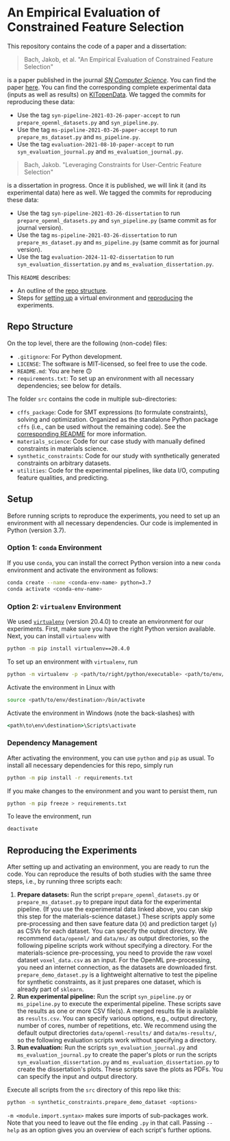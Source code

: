 # An Empirical Evaluation of Constrained Feature Selection

This repository contains the code of a paper and a dissertation:

> Bach, Jakob, et al. "An Empirical Evaluation of Constrained Feature Selection"

is a paper published in the journal [*SN Computer Science*](https://www.springer.com/journal/42979).
You can find the paper [here](https://doi.org/10.1007/s42979-022-01338-z).
You can find the corresponding complete experimental data (inputs as well as results) on [KITopenData](https://doi.org/10.5445/IR/1000148891).
We tagged the commits for reproducing these data:

- Use the tag `syn-pipeline-2021-03-26-paper-accept` to run `prepare_openml_datasets.py` and `syn_pipeline.py`.
- Use the tag `ms-pipeline-2021-03-26-paper-accept` to run `prepare_ms_dataset.py` and `ms_pipeline.py`.
- Use the tag `evaluation-2021-08-10-paper-accept` to run `syn_evaluation_journal.py` and `ms_evaluation_journal.py`.

> Bach, Jakob. "Leveraging Constraints for User-Centric Feature Selection"

is a dissertation in progress.
Once it is published, we will link it (and its experimental data) here as well.
We tagged the commits for reproducing these data:

- Use the tag `syn-pipeline-2021-03-26-dissertation` to run `prepare_openml_datasets.py` and `syn_pipeline.py` (same commit as for journal version).
- Use the tag `ms-pipeline-2021-03-26-dissertation` to run `prepare_ms_dataset.py` and `ms_pipeline.py` (same commit as for journal version).
- Use the tag `evaluation-2024-11-02-dissertation` to run `syn_evaluation_dissertation.py` and `ms_evaluation_dissertation.py`.

This `README` describes:

- An outline of the [repo structure](#repo-structure).
- Steps for [setting up](#setup) a virtual environment and [reproducing](#reproducing-the-experiments) the experiments.

## Repo Structure

On the top level, there are the following (non-code) files:

- `.gitignore`: For Python development.
- `LICENSE`: The software is MIT-licensed, so feel free to use the code.
- `README.md`: You are here :upside_down_face:
- `requirements.txt`: To set up an environment with all necessary dependencies; see below for details.

The folder `src` contains the code in multiple sub-directories:

- `cffs_package`: Code for SMT expressions (to formulate constraints), solving and optimization.
  Organized as the standalone Python package `cffs` (i.e., can be used without the remaining code).
  See the [corresponding README](src/cffs_package/README.md) for more information.
- `materials_science`: Code for our case study with manually defined constraints in materials science.
- `synthetic_constraints`: Code for our study with synthetically generated constraints on arbitrary datasets.
- `utilities`: Code for the experimental pipelines, like data I/O, computing feature qualities, and predicting.

## Setup

Before running scripts to reproduce the experiments, you need to set up an environment with all necessary dependencies.
Our code is implemented in Python (version 3.7).

### Option 1: `conda` Environment

If you use `conda`, you can install the correct Python version into a new `conda` environment
and activate the environment as follows:

```bash
conda create --name <conda-env-name> python=3.7
conda activate <conda-env-name>
```

### Option 2: `virtualenv` Environment

We used [`virtualenv`](https://virtualenv.pypa.io/) (version 20.4.0) to create an environment for our experiments.
First, make sure you have the right Python version available.
Next, you can install `virtualenv` with

```bash
python -m pip install virtualenv==20.4.0
```

To set up an environment with `virtualenv`, run


```bash
python -m virtualenv -p <path/to/right/python/executable> <path/to/env/destination>
```

Activate the environment in Linux with

```bash
source <path/to/env/destination>/bin/activate
```

Activate the environment in Windows (note the back-slashes) with

```cmd
<path\to\env\destination>\Scripts\activate
```

### Dependency Management

After activating the environment, you can use `python` and `pip` as usual.
To install all necessary dependencies for this repo, simply run

```bash
python -m pip install -r requirements.txt
```

If you make changes to the environment and you want to persist them, run

```bash
python -m pip freeze > requirements.txt
```

To leave the environment, run

```bash
deactivate
```

## Reproducing the Experiments

After setting up and activating an environment, you are ready to run the code.
You can reproduce the results of both studies with the same three steps, i.e., by running three scripts each:

1. **Prepare datasets:**
Run the script `prepare_openml_datasets.py` or `prepare_ms_dataset.py` to prepare input data for the experimental pipeline.
(If you use the experimental data linked above, you can skip this step for the materials-science dataset.)
These scripts apply some pre-processing and then save feature data (`X`) and prediction target (`y`) as CSVs for each dataset.
You can specify the output directory.
We recommend `data/openml/` and `data/ms/` as output directories, so the following pipeline scripts work without specifying a directory.
For the materials-science pre-processing, you need to provide the raw voxel dataset `voxel_data.csv` as an input.
For the OpenML pre-processing, you need an internet connection, as the datasets are downloaded first.
`prepare_demo_dataset.py` is a lightweight alternative to test the pipeline for synthetic constraints,
as it just prepares one dataset, which is already part of `sklearn`.
2. **Run experimental pipeline:**
Run the script `syn_pipeline.py` or `ms_pipeline.py` to execute the experimental pipeline.
These scripts save the results as one or more CSV file(s).
A merged results file is available as `results.csv`.
You can specify various options, e.g., output directory, number of cores, number of repetitions, etc.
We recommend using the default output directories `data/openml-results/` and `data/ms-results/`,
so the following evaluation scripts work without specifying a directory.
3. **Run evaluation:**
Run the scripts `syn_evaluation_journal.py` and `ms_evaluation_journal.py` to create the paper's plots or
run the scripts `syn_evaluation_dissertation.py` and `ms_evaluation_dissertation.py` to create the dissertation's plots.
These scripts save the plots as PDFs.
You can specify the input and output directory.

Execute all scripts from the `src` directory of this repo like this:

```bash
python -m synthetic_constraints.prepare_demo_dataset <options>
```

`-m <module.import.syntax>` makes sure imports of sub-packages work.
Note that you need to leave out the file ending `.py` in that call.
Passing `--help` as an option gives you an overview of each script's further options.
